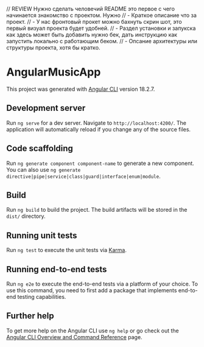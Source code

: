 // REVIEW Нужно сделать человечий README это первое с чего начинается знакомство с проектом. Нужно 
// - Краткое описание что за проект.
// - У нас фронтовый прокет можно бахнуть скрин шот, это первый визуал проекта будет удобней.
// - Раздел установки и запукска как здесь может быть добавить нужно бек, дать инструкцию как запустить локально с работающим беком.
// - Опсание архитектуры или структуры проекта, хотя бы кратко.

# AngularMusicApp

This project was generated with [Angular CLI](https://github.com/angular/angular-cli) version 18.2.7.

## Development server

Run `ng serve` for a dev server. Navigate to `http://localhost:4200/`. The application will automatically reload if you change any of the source files.

## Code scaffolding

Run `ng generate component component-name` to generate a new component. You can also use `ng generate directive|pipe|service|class|guard|interface|enum|module`.

## Build

Run `ng build` to build the project. The build artifacts will be stored in the `dist/` directory.

## Running unit tests

Run `ng test` to execute the unit tests via [Karma](https://karma-runner.github.io).

## Running end-to-end tests

Run `ng e2e` to execute the end-to-end tests via a platform of your choice. To use this command, you need to first add a package that implements end-to-end testing capabilities.

## Further help

To get more help on the Angular CLI use `ng help` or go check out the [Angular CLI Overview and Command Reference](https://angular.dev/tools/cli) page.
